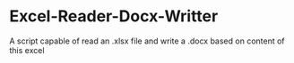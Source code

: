 # Excel-Reader-Docx-Writter
A script capable of read an .xlsx file and write a .docx based on content of this excel
